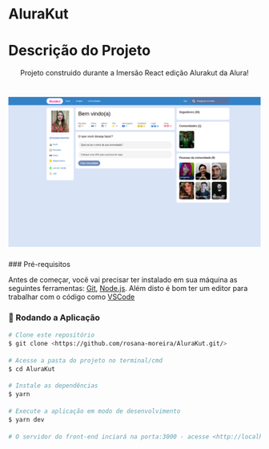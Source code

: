 # AluraKut
# Descrição do Projeto
<p align="center">
Projeto construido durante a Imersão React edição Alurakut da Alura!
</p>

<h1 align="center">
  <img alt="logo" title="#logo" src="./assets/git.png" />
</h1>
### Pré-requisitos

Antes de começar, você vai precisar ter instalado em sua máquina as seguintes ferramentas:
[Git](https://git-scm.com), [Node.js](https://nodejs.org/en/). 
Além disto é bom ter um editor para trabalhar com o código como [VSCode](https://code.visualstudio.com/)

### 🎲 Rodando a Aplicação

```bash
# Clone este repositório
$ git clone <https://github.com/rosana-moreira/AluraKut.git/>

# Acesse a pasta do projeto no terminal/cmd
$ cd AluraKut

# Instale as dependências
$ yarn

# Execute a aplicação em modo de desenvolvimento
$ yarn dev

# O servidor do front-end inciará na porta:3000 - acesse <http://localhost:3000>


```